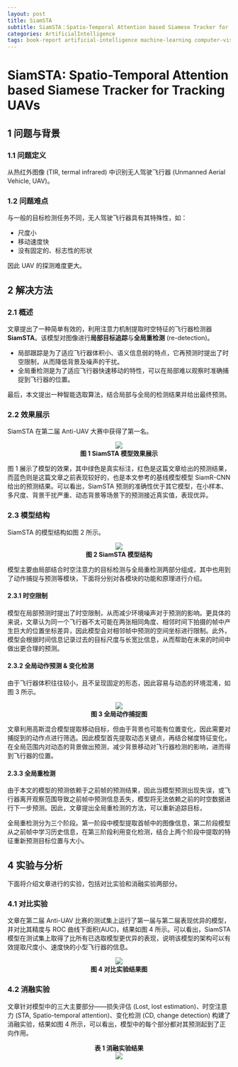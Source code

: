 ```yaml
---
layout: post
title: SiamSTA
subtitle: SiamSTA：Spatio-Temporal Attention based Siamese Tracker for Tracking UAVs 论文笔记
categories: ArtificialIntelligence
tags: book-report artificial-intelligence machine-learning computer-vision
---
```


# SiamSTA: Spatio-Temporal Attention based Siamese Tracker for Tracking UAVs

## 1 问题与背景

### 1.1 问题定义

从热红外图像 (TIR, termal infrared) 中识别无人驾驶飞行器 (Unmanned Aerial Vehicle, UAV)。

### 1.2 问题难点

与一般的目标检测任务不同，无人驾驶飞行器具有其特殊性，如：

* 尺度小
* 移动速度快
* 没有固定的、标志性的形状

因此 UAV 的探测难度更大。

## 2 解决方法

### 2.1 概述

文章提出了一种简单有效的，利用注意力机制提取时空特征的飞行器检测器 **SiamSTA**。该模型对图像进行**局部目标追踪**与**全局重检测** (re-detection)。

* 局部跟踪是为了适应飞行器体积小、语义信息弱的特点，它再预测时提出了时空限制，从而降低背景及噪声的干扰。
* 全局重检测是为了适应飞行器快速移动的特性，可以在局部难以观察时准确捕捉到飞行器的位置。

最后，本文提出一种智能选取算法，结合局部与全局的检测结果并给出最终预测。

### 2.2 效果展示

SiamSTA 在第二届 Anti-UAV 大赛中获得了第一名。

<center><img src="https://img2022.cnblogs.com/blog/2324053/202206/2324053-20220605154235950-576985679.png" /></center>

<center><b>图 1 SiamSTA 模型效果展示</b></center>

图 1 展示了模型的效果，其中绿色是真实标注，红色是这篇文章给出的预测结果，而蓝色则是这篇文章之前表现较好的，也是本文参考的基线模型模型 SiamR-CNN 给出的预测结果。可以看出，SiamSTA 预测的准确性优于其它模型，在小样本、多尺度、背景干扰严重、动态背景等场景下的预测接近真实值，表现优异。

### 2.3 模型结构

SiamSTA 的模型结构如图 2 所示。

<center><img src="https://img2022.cnblogs.com/blog/2324053/202206/2324053-20220605153411087-1923045542.png" /></center>

<center><b>图 2 SiamSTA 模型结构</b></center>

模型主要由局部结合时空注意力的目标检测与全局重检测两部分组成，其中也用到了动作捕捉与预测等模块，下面将分别对各模块的功能和原理进行介绍。

#### 2.3.1 时空限制

模型在局部预测时提出了时空限制，从而减少环境噪声对于预测的影响。更具体的来说，文章认为同一个飞行器不太可能在两张相同角度、相邻时间下拍摄的帧中产生巨大的位置坐标差异，因此模型会对相邻帧中预测的空间坐标进行限制。此外，模型会根据时间信息记录过去的目标尺度与长宽比信息，从而帮助在未来的时间中做出更合理的预测。

#### 2.3.2 全局动作预测 & 变化检测

由于飞行器体积往往较小，且不呈现固定的形态，因此容易与动态的环境混淆，如图 3 所示。

<center><img src="https://img2022.cnblogs.com/blog/2324053/202206/2324053-20220605161425023-1178076138.png" /></center>


<center><b>图 3 全局动作捕捉图</b></center>

文章利用高斯混合模型提取移动目标，但由于背景也可能有位置变化，因此需要对捕捉到的动作点进行筛选。因此模型首先提取动态关键点，再结合梯度特征变化，在全局范围内对动态的背景做出预测，减少背景移动对飞行器检测的影响，进而得到飞行器的位置。

#### 2.3.3 全局重检测

由于本文的模型的预测依赖于之前帧的预测结果，因此当模型预测出现失误，或飞行器离开观察范围导致之前帧中预测信息丢失，模型将无法依赖之前的时空数据进行下一步预测。因此，文章提出全局重检测的方法，可以重新追踪目标，

全局重检测分为三个阶段。第一阶段中模型提取首帧中的图像信息，第二阶段模型从之前帧中学习历史信息，在第三阶段利用变化检测，结合上两个阶段中提取的特征重新预测目标位置与大小。

## 4 实验与分析

下面将介绍文章进行的实验，包括对比实验和消融实验两部分。

### 4.1 对比实验

文章在第二届 Anti-UAV 比赛的测试集上运行了第一届与第二届表现优异的模型，并对比其精度与 ROC 曲线下面积(AUC)，结果如图 4 所示。可以看出，SiamSTA 模型在测试集上取得了比所有已选取模型更优异的表现，说明该模型的架构可以有效提取尺度小、速度快的小型飞行器的信息。

<center><img src="https://img2022.cnblogs.com/blog/2324053/202206/2324053-20220605154133967-1256095668.png" /></center>

<center><b>图 4 对比实验结果图</b></center>

### 4.2 消融实验

文章针对模型中的三大主要部分——损失评估 (Lost, lost estimation)、时空注意力 (STA, Spatio-temporal attention)、变化检测 (CD, change detection) 构建了消融实验，结果如图 4 所示，可以看出，模型中的每个部分都对其预测起到了正向作用。

<center><b>表 1 消融实验结果</b></center>

<center><img src="https://img2022.cnblogs.com/blog/2324053/202206/2324053-20220605154430110-1986951024.png" /></center>
